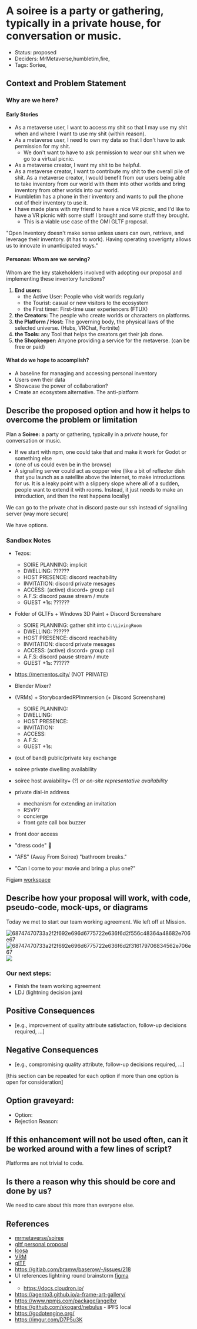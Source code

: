 # A soiree is a party or gathering, typically in a private house, for conversation or music.

- Status: proposed <!-- draft | rejected | accepted | deprecated | superseded by -->
- Deciders: MrMetaverse,humbletim,fire,
- Tags: Soriee,

## Context and Problem Statement

### Why are we here?

#### Early Stories

- As a metaverse user, I want to access my shit so that I may use my shit when and where I want to use my shit (within reason).
- As a metaverse user, I need to own my data so that I don't have to ask permission for my shit.
  - We don't want to have to ask permission to wear our shit when we go to a virtual picnic.
- As a metaverse creator, I want my shit to be helpful.
- As a metaverse creator, I want to contribute my shit to the overall pile of shit.
As a metaverse creator, I would benefit from our users being able to take inventory from our world with them into other worlds and bring inventory from other worlds into our world.
- Humbletim has a phone in their inventory and wants to pull the phone out of their inventory to use it.
- I have made plans with my friend to have a nice VR picnic, and I'd like to have a VR picnic with some stuff I brought and some stuff they brought.
  - This is a viable use case of the OMI GLTF proposal.

"Open Inventory doesn't make sense unless users can own, retrieve, and leverage their inventory. (it has to work). Having operating soverignty allows us to innovate in unanticipated ways."

#### Personas: Whom are we serving?

Whom are the key stakeholders involved with adopting our proposal and implementing these inventory functions?

1.  **End users:**
    - the Active User: People who visit worlds regularly
    - the Tourist: casual or new visitors to the ecosystem
    - the First timer: First-time user experiencers (FTUX)
2.  **the Creators:** The people who create worlds or characters on platforms.
3.  **the Platform / Host:** The governing body, the physical laws of the selected universe. (Hubs, VRChat, Fortnite)
4.  **the Tools:** any Tool that helps the creators get their job done.
5.  **the Shopkeeper:** Anyone providing a service for the metaverse. (can be free or paid)

#### What do we hope to accomplish?

- A baseline for managing and accessing personal inventory
- Users own their data
- Showcase the power of collaboration?
- Create an ecosystem alternative. The anti-platform

## Describe the proposed option and how it helps to overcome the problem or limitation

Plan a **Soiree:** a party or gathering, typically in a _private_ house, for conversation or music.

- If we start with npm, one could take that and make it work for Godot or something else
- (one of us could even be in the browse)
- A signalling server could act as copper wire (like a bit of reflector dish that you launch as a satellite above the internet, to make introductions for us. It is a leaky point with a slippery slope where all of a sudden, people want to extend it with rooms. Instead, it just needs to make an introduction, and then the rest happens locally)

We can go to the private chat in discord paste our ssh instead of signalling server (way more secure)

We have options.

### Sandbox Notes

- Tezos:
  - SOIRE PLANNING: implicit
  - DWELLING: ??????
  - HOST PRESENCE: discord reachability
  - INVITATION: discord private mesages
  - ACCESS: (active) discord+ group call
  - A.F.S: discord pause stream / mute
  - GUEST +1s: ??????
- Folder of GLTFs + Windows 3D Paint + Discord Screenshare
  - SOIRE PLANNING: gather shit into `C:\LivingRoom`
  - DWELLING: ??????
  - HOST PRESENCE: discord reachability
  - INVITATION: discord private mesages
  - ACCESS: (active) discord+ group call
  - A.F.S: discord pause stream / mute
  - GUEST +1s: ??????
- https://mementos.city/ (NOT PRIVATE)

- Blender Mixer?
- (VRMs) + StoryboardedRPImmersion (+ Discord Screenshare)

  - SOIRE PLANNING:
  - DWELLING:
  - HOST PRESENCE:
  - INVITATION:
  - ACCESS:
  - A.F.S:
  - GUEST +1s:

- (out of band) public/private key exchange

- soiree private dwelling availability
- soiree host avaiability+ (?) _or on-site representative availability_
- private dial-in address
  - mechanism for extending an invitation
  - RSVP?
  - concierge
  - front gate call box buzzer
- front door access
- "dress code" :snake:
- "AFS" (Away From Soiree) "bathroom breaks."
- "Can I come to your movie and bring a plus one?"

Figjam [workspace](https://www.figma.com/file/pNrxyy5NLqv3Ycw0XKrbf5/soiree-spectrum?node-id=0%3A1)

## Describe how your proposal will work, with code, pseudo-code, mock-ups, or diagrams

Today we met to start our team working agreement. We left off at Mission.

![68747470733a2f2f692e696d6775722e636f6d2f556c48364a48682e706e67](https://user-images.githubusercontent.com/32321/148150896-74646b03-2bf1-41df-8ac4-012fe08002e9.png)
![68747470733a2f2f692e696d6775722e636f6d2f316179706834562e706e67](https://user-images.githubusercontent.com/32321/148150899-533681b7-0210-4aaf-a696-d387ade54d22.png)
![](https://www.figma.com/file/pNrxyy5NLqv3Ycw0XKrbf5/soiree-spectrum?node-id=4%3A10)

### Our next steps:

- Finish the team working agreement
- LDJ (lightning decision jam)

## Positive Consequences <!-- optional -->

- [e.g., improvement of quality attribute satisfaction, follow-up decisions required, …]

## Negative Consequences <!-- optional -->

- [e.g., compromising quality attribute, follow-up decisions required, …]

[this section can be repeated for each option if more than one option is open for consideration]

## Option graveyard: <!-- same as above -->

- Option: <!-- [List the proposed options no longer open for consideration.] -->
- Rejection Reason: <!-- [List the reasons for the rejection: (the Bad traits)] -->

## If this enhancement will not be used often, can it be worked around with a few lines of script?

Platforms are not trivial to code.

## Is there a reason why this should be core and done by us?

We need to care about this more than everyone else.

## References <!-- optional and numbers of links can vary -->

- [mrmetaverse/soiree](https://github.com/jsealt/soiree)
- [gltf personal proposal](https://hackmd.io/@mrmetaverse/gltf-personas)
- [Icosa](https://github.com/icosa-gallery)
- [VRM](https://vrm-viewer.yukimochi.io/)
- [glTF](https://gltf-viewer.donmccurdy.com/)
- https://gitlab.com/bramw/baserow/-/issues/218
- UI references lightning round brainstorm [figma](https://www.figma.com/file/wzAGYK5pHCwUJXzzJXeHfE/openInventory)
- - https://docs.cloudron.io/
- https://agento3.github.io/a-frame-art-gallery/
- https://www.npmjs.com/package/angellxr
- https://github.com/skogard/nebulus - IPFS local
- https://godotengine.org/
- https://imgur.com/D7P5u3K
